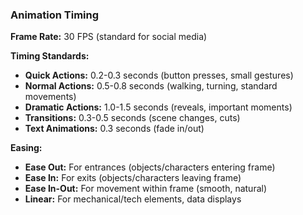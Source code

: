 ### Animation Timing

**Frame Rate:** 30 FPS (standard for social media)

**Timing Standards:**
- **Quick Actions:** 0.2-0.3 seconds (button presses, small gestures)
- **Normal Actions:** 0.5-0.8 seconds (walking, turning, standard movements)
- **Dramatic Actions:** 1.0-1.5 seconds (reveals, important moments)
- **Transitions:** 0.3-0.5 seconds (scene changes, cuts)
- **Text Animations:** 0.3 seconds (fade in/out)

**Easing:**
- **Ease Out:** For entrances (objects/characters entering frame)
- **Ease In:** For exits (objects/characters leaving frame)
- **Ease In-Out:** For movement within frame (smooth, natural)
- **Linear:** For mechanical/tech elements, data displays
